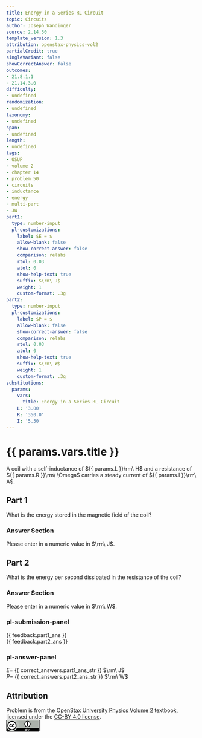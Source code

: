```yaml
---
title: Energy in a Series RL Circuit
topic: Circuits
author: Joseph Wandinger
source: 2.14.50
template_version: 1.3
attribution: openstax-physics-vol2
partialCredit: true
singleVariant: false
showCorrectAnswer: false
outcomes:
- 21.8.1.1
- 21.14.3.0
difficulty:
- undefined
randomization:
- undefined
taxonomy:
- undefined
span:
- undefined
length:
- undefined
tags:
- OSUP
- volume 2
- chapter 14
- problem 50
- circuits
- inductance
- energy
- multi-part
- JW
part1:
  type: number-input
  pl-customizations:
    label: $E = $
    allow-blank: false
    show-correct-answer: false
    comparison: relabs
    rtol: 0.03
    atol: 0
    show-help-text: true
    suffix: $\rm\ J$
    weight: 1
    custom-format: .3g
part2:
  type: number-input
  pl-customizations:
    label: $P = $
    allow-blank: false
    show-correct-answer: false
    comparison: relabs
    rtol: 0.03
    atol: 0
    show-help-text: true
    suffix: $\rm\ W$
    weight: 1
    custom-format: .3g
substitutions:
  params:
    vars:
      title: Energy in a Series RL Circuit
    L: '3.00'
    R: '350.0'
    I: '5.50'
---
```

# {{ params.vars.title }}
A coil with a self-inductance of ${{ params.L }}\rm\ H$ and a resistance of ${{ params.R }}\rm\ \Omega$ carries a steady current of ${{ params.I }}\rm\ A$.

## Part 1

What is the energy stored in the magnetic field of the coil?

### Answer Section

Please enter in a numeric value in $\rm\ J$.

## Part 2

What is the energy per second dissipated in the resistance of the coil?

### Answer Section

Please enter in a numeric value in $\rm\ W$.

### pl-submission-panel

{{ feedback.part1_ans }}<br>
{{ feedback.part2_ans }}

### pl-answer-panel

$E =$ {{ correct_answers.part1_ans_str }} $\rm\ J$<br>
$P =$ {{ correct_answers.part2_ans_str }} $\rm\ W$

## Attribution

Problem is from the [OpenStax University Physics Volume 2](https://openstax.org/details/books/university-physics-volume-2) textbook, licensed under the [CC-BY 4.0 license](https://creativecommons.org/licenses/by/4.0/).<br>![Image representing the Creative Commons 4.0 BY license.](https://raw.githubusercontent.com/firasm/bits/master/by.png)